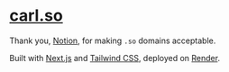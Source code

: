 # [carl.so](https://carl.so/)
Thank you, [Notion](https://www.notion.so/), for making `.so` domains acceptable.

Built with [Next.js](https://nextjs.org/) and [Tailwind CSS](https://tailwindcss.com/), deployed on [Render](https://render.com/).
